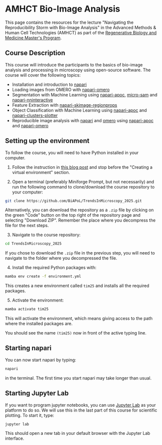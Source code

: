 # AMHCT Bio-Image Analysis

This page contains the resources for the lecture "Navigating the Reproducibility Storm with Bio-Image Analysis" in the Advanced Methods & Human Cell Technologies (AMHCT) as part of the [Regenerative Biology and Medicine Master's Program](https://tu-dresden.de/cmcb/bildung-und-karriere/masters-courses/regenerative-biology-and-medicine).

## Course Description

This course will introduce the participants to the basics of bio-image analysis and processing in microscopy using open-source software. The course will cover the following topics:

- Installation and introduction to [napari](https://napari.org/stable/)
- Loading images from OMERO with [napari-omero](https://github.com/tlambert03/napari-omero)
- Segmentation with Machine Learning using [napari-apoc](https://github.com/haesleinhuepf/napari-accelerated-pixel-and-object-classification), [micro-sam](https://github.com/computational-cell-analytics/micro-sam) and [napari-nninteractive](https://github.com/MIC-DKFZ/napari-nninteractive)
- Feature Extraction with [napari-skimage-regionprops](https://github.com/haesleinhuepf/napari-skimage-regionprops)
- Object Classification with Machine Learning using [napari-apoc](https://github.com/haesleinhuepf/napari-accelerated-pixel-and-object-classification) and [napari-clusters-plotter](https://github.com/BiAPoL/napari-clusters-plotter)
- Reproducible image analysis with [napari](https://napari.org/stable/) and [omero](https://omero.org/) using [napari-apoc](https://github.com/haesleinhuepf/napari-accelerated-pixel-and-object-classification) and [napari-omero](https://github.com/tlambert03/napari-omero)

## Setting up the environment

To follow the course, you will need to have Python installed in your computer. 

1. Follow the instruction in [this blog post](https://biapol.github.io/blog/mara_lampert/getting_started_with_miniforge_and_python/readme.html) and stop before the "Creating a virtual environment" section.

2. Open a terminal (preferably Miniforge Prompt, but not necessarily) and run the following command to clone/download the course repository to your computer:

```bash
git clone https://github.com/BiAPoL/TrendsInMicroscopy_2025.git
```

Alternatively, you can download the repository as a `.zip` file by clicking on the green "Code" button on the top right of the repository page and selecting "Download ZIP". Remember the place where you decompress the file for the next steps.

3. Navigate to the course repository:

```bash
cd TrendsInMicroscopy_2025
```

If you chose to download the `.zip` file in the previous step, you will need to navigate to the folder where you decompressed the file.

4. Install the required Python packages with:

```bash
mamba env create -f environment.yml
```

This creates a new environment called `tim25` and installs all the required packages.

5. Activate the environment:

```bash
mamba activate tim25
```

This will activate the environment, which means giving access to the path where the installed packages are.

You should see the name `(tim25)` now in front of the active typing line.

## Starting napari

You can now start napari by typing:

```bash
napari
```

in the terminal. The first time you start napari may take longer than usual.

## Starting Jupyter Lab

If you want to program jupyter notebooks, you can use [Jupyter Lab](https://jupyter.org/) as your platform to do so. We will use this in the last part of this course for scientific plotting. To start it, type:

```bash
jupyter lab
```

This should open a new tab in your default browser with the Jupyter Lab interface.